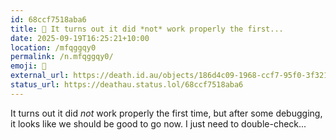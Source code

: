 ```yaml
---
id: 68ccf7518aba6
title: 🤔 It turns out it did *not* work properly the first...
date: 2025-09-19T16:25:21+10:00
location: /mfqggqy0
permalink: /n.mfqggqy0/
emoji: 🤔
external_url: https://death.id.au/objects/186d4c09-1968-ccf7-95f0-3f3216104205
status_url: https://deathau.status.lol/68ccf7518aba6
---
```


It turns out it did *not* work properly the first time, but after some debugging, it looks like we should be good to go now. I just need to double-check...
